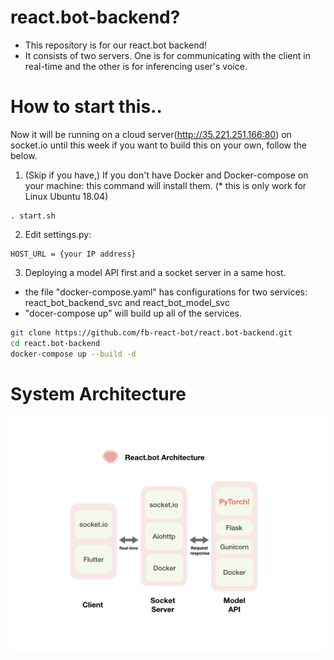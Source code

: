 # react.bot-backend?
* This repository is for our react.bot backend! 
* It consists of two servers. One is for communicating with the client in real-time and the other is for inferencing user's voice.

# How to start this..
Now it will be running on a cloud server(http://35.221.251.166:80) on socket.io until this week if you want to build this on your own, follow the below. 

1) (Skip if you have,) If you don't have Docker and Docker-compose on your machine: this command will install them. 
(* this is only work for Linux Ubuntu 18.04)
```
. start.sh
```

2) Edit settings.py: 
```
HOST_URL = {your IP address}
```
3) Deploying a model API first and a socket server in a same host.
* the file "docker-compose.yaml" has configurations for two services: react_bot_backend_svc and react_bot_model_svc
* "docer-compose up" will build up all of the services. 

```bash
git clone https://github.com/fb-react-bot/react.bot-backend.git 
cd react.bot-backend
docker-compose up --build -d
``` 

# System Architecture 
![Image of System](https://github.com/fb-react-bot/react.bot-backend/blob/master/architecture.png)
